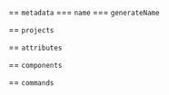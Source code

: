 == `metadata`
=== `name`
=== `generateName`

== `projects`

== `attributes`

== `components`

== `commands`
